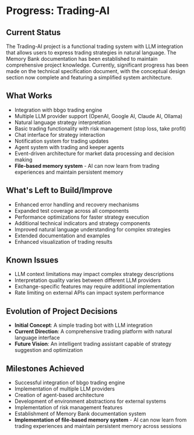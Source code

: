 # Progress: Trading-AI

## Current Status
The Trading-AI project is a functional trading system with LLM integration that allows users to express trading strategies in natural language. The Memory Bank documentation has been established to maintain comprehensive project knowledge. Currently, significant progress has been made on the technical specification document, with the conceptual design section now complete and featuring a simplified system architecture.

## What Works
- Integration with bbgo trading engine
- Multiple LLM provider support (OpenAI, Google AI, Claude AI, Ollama)
- Natural language strategy interpretation
- Basic trading functionality with risk management (stop loss, take profit)
- Chat interface for strategy interaction
- Notification system for trading updates
- Agent system with trading and keeper agents
- Event-driven architecture for market data processing and decision making
- **File-based memory system** - AI can now learn from trading experiences and maintain persistent memory

## What's Left to Build/Improve
- Enhanced error handling and recovery mechanisms
- Expanded test coverage across all components
- Performance optimizations for faster strategy execution
- Additional technical indicators and strategy components
- Improved natural language understanding for complex strategies
- Extended documentation and examples
- Enhanced visualization of trading results

## Known Issues
- LLM context limitations may impact complex strategy descriptions
- Interpretation quality varies between different LLM providers
- Exchange-specific features may require additional implementation
- Rate limiting on external APIs can impact system performance

## Evolution of Project Decisions
- **Initial Concept**: A simple trading bot with LLM integration
- **Current Direction**: A comprehensive trading platform with natural language interface
- **Future Vision**: An intelligent trading assistant capable of strategy suggestion and optimization

## Milestones Achieved
- Successful integration of bbgo trading engine
- Implementation of multiple LLM providers
- Creation of agent-based architecture
- Development of environment abstractions for external systems
- Implementation of risk management features
- Establishment of Memory Bank documentation system
- **Implementation of file-based memory system** - AI can now learn from trading experiences and maintain persistent memory across sessions
